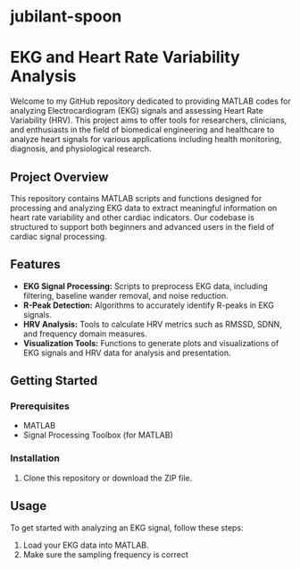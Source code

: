 # jubilant-spoon

# EKG and Heart Rate Variability Analysis

Welcome to my GitHub repository dedicated to providing MATLAB codes for analyzing Electrocardiogram (EKG) signals and assessing Heart Rate Variability (HRV). This project aims to offer tools for researchers, clinicians, and enthusiasts in the field of biomedical engineering and healthcare to analyze heart signals for various applications including health monitoring, diagnosis, and physiological research.

## Project Overview

This repository contains MATLAB scripts and functions designed for processing and analyzing EKG data to extract meaningful information on heart rate variability and other cardiac indicators. Our codebase is structured to support both beginners and advanced users in the field of cardiac signal processing.

## Features

- **EKG Signal Processing:** Scripts to preprocess EKG data, including filtering, baseline wander removal, and noise reduction.
- **R-Peak Detection:** Algorithms to accurately identify R-peaks in EKG signals.
- **HRV Analysis:** Tools to calculate HRV metrics such as RMSSD, SDNN, and frequency domain measures.
- **Visualization Tools:** Functions to generate plots and visualizations of EKG signals and HRV data for analysis and presentation.

## Getting Started

### Prerequisites

- MATLAB
- Signal Processing Toolbox (for MATLAB)

### Installation

1. Clone this repository or download the ZIP file.

## Usage

To get started with analyzing an EKG signal, follow these steps:

1. Load your EKG data into MATLAB.
2. Make sure the sampling frequency is correct
